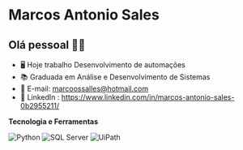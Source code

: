 # Marcos Antonio Sales

## Olá pessoal 👋🤖

- 🖥️ Hoje trabalho Desenvolvimento de automações
- 📚 Graduada em Análise e Desenvolvimento de Sistemas
- 📧 E-mail: marcoossalles@hotmail.com
- 🌱 LinkedIn : https://www.linkedin.com/in/marcos-antonio-sales-0b2955211/


**Tecnologia e Ferramentas**

![Python](https://img.shields.io/badge/python-%2314354C.svg?style=for-the-badge&logo=python&logoColor=white)
![SQL Server](https://img.shields.io/badge/sql%20server-%23CC2927.svg?style=for-the-badge&logo=microsoft-sql-server&logoColor=white)
![UiPath](https://img.shields.io/badge/uipath-%230075AA.svg?style=for-the-badge&logo=uipath&logoColor=white)

